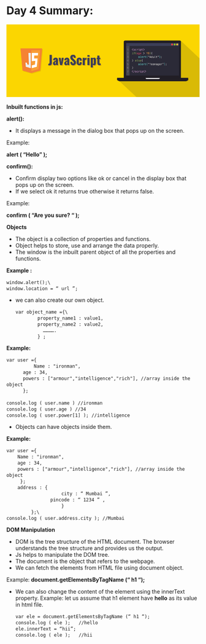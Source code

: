 # Day 4 Summary:

<img src="https://github.com/kishanrajput23/LetsUpgrade-JavaScript-Essential/blob/main/Day1/Javascript.png" alt="">

**Inbuilt functions in js:**

**alert():** 

- It displays a message in the dialog box that pops up on the screen.

Example: 

**alert ( “Hello” );**
<img src="https://t-images.imgix.net/https%3A%2F%2Flh5.googleusercontent.com%2FMIqLha8vPO3n8dit3LFE1XlOfGmr_msFyMKNO_uMaZ7cEAbz44ZabCb0ixB-etqMoKk4gVISe3fHpFMTnJSsAYhT_jQxEIuSqoZs2KMlORIRuUkliM45FH00RZVuSv577lwBgfE?width=1240&w=1240&auto=format%2Ccompress&ixlib=js-2.3.1&s=aeb51105ca739bde5bcfac6fcce24924" alt="">

**confirm():**

- Confirm display two options like ok or cancel in the display box that pops up on the screen.
- If we select ok it returns true otherwise it returns false.

Example:        

**confirm ( “Are you sure? “ );**
<img src="https://t-images.imgix.net/https%3A%2F%2Flh3.googleusercontent.com%2FG9RRl8IH1yC2P-lL2vzCJLUL0sop343N6ejoHoKJe_eXxs2iBiXq4_P1CKzuD7PoeMqc_K_YKq52yORxwUz1IK1XL4h3UdSB9hJ09SgBxOj8CpB1icSoR2NbVgsc7xAcy1sT9zQ?width=1240&w=1240&auto=format%2Ccompress&ixlib=js-2.3.1&s=074cf281a8005f80bfec6a0c1ce466ad" alt="">

**Objects**

- The object is a collection of properties and functions.
- Object helps to store, use and arrange the data properly.
- The window is the inbuilt parent object of all the properties and functions.

**Example :**

    window.alert();\
    window.location = “ url ”;

- we can also create our own object.

      var object_name ={\
  			  property_name1 : value1,
			  property_name2 : value2,
				………….
		      } ;
        
 **Example:**

    var user ={
              Name : "ironman",
 	      age : 34,
 	      powers : ["armour","intelligence","rich"], //array inside the object
          };
	  
    console.log ( user.name ) //ironman
    console.log ( user.age ) //34
    console.log ( user.power[1] ); //intelligence

- Objects can have objects inside them.

**Example:**

    var user ={
		Name : "ironman",
 		age : 34,
 		powers : ["armour","intelligence","rich"], //array inside the object
 	     };
 		address : {
                        city : “ Mumbai ”,
		            pincode : “ 1234 ” ,
                        }
             };\
    console.log ( user.address.city ); //Mumbai

**DOM Manipulation**
- DOM is the tree structure of the HTML document. The browser understands the tree structure and provides us the output.
- Js helps to manipulate the DOM tree.
- The document is the object that refers to the webpage.
- We can fetch the elements from HTML file using document object.

Example:   **document.getElementsByTagName (“ h1 “);**

- We can also change the content of the element using the innerText property.
  Example:  let us assume that h1 element have **hello** as its value in html file.

      var ele = document.getElementsByTagName (“ h1 “);
      console.log ( ele );   //hello
      ele.innerText = “hii”;
      console.log ( ele );   //hii
